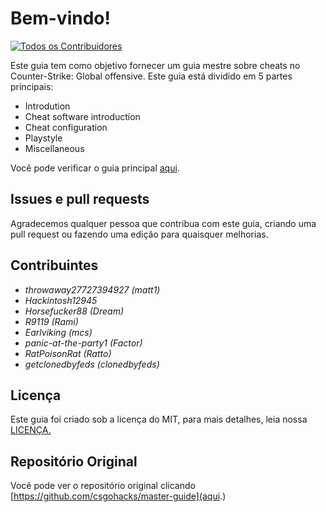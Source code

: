 # Bem-vindo!

[![Todos os Contribuidores](https://img.shields.io/badge/all_contributors-8-orange.svg?style=flat-square)](./#contributors-)

Este guia tem como objetivo fornecer um guia mestre sobre cheats no Counter-Strike: Global offensive. Este guia está dividido em 5 partes principais:

* Introdution
* Cheat software introduction
* Cheat configuration
* Playstyle
* Miscellaneous

Você pode verificar o guia principal [aqui](https://matt12945.gitbook.io/csgo-subreddit/).

## Issues e pull requests

Agradecemos qualquer pessoa que contribua com este guia, criando uma pull request ou fazendo uma edição para quaisquer melhorias.

## Contribuintes 

* _throwaway27727394927 \(matt1\)_ 
* _Hackintosh12945_
* _Horsefucker88 \(Dream\)_
* _R9119 \(Rami\)_
* _Earlviking \(mcs\)_
* _panic-at-the-party1 \(Factor\)_
* _RatPoisonRat \(Ratto\)_
* _getclonedbyfeds \(clonedbyfeds\)_

## Licença

Este guia foi criado sob a licença do MIT, para mais detalhes, leia nossa [LICENÇA.](https://github.com/WitchBoo/master-guide/blob/master/LICENSE)

## Repositório Original
Você pode ver o repositório original clicando [https://github.com/csgohacks/master-guide](aqui.)


